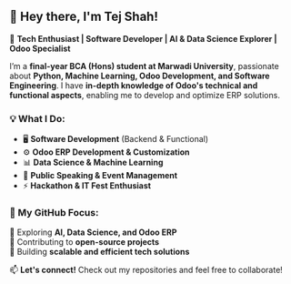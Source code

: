 ## 👋 Hey there, I'm Tej Shah!  

🚀 **Tech Enthusiast | Software Developer | AI & Data Science Explorer | Odoo Specialist**  

I’m a **final-year BCA (Hons) student at Marwadi University**, passionate about **Python, Machine Learning, Odoo Development, and Software Engineering**. I have **in-depth knowledge of Odoo's technical and functional aspects**, enabling me to develop and optimize ERP solutions.  

### 💡 What I Do:  
- 🖥️ **Software Development** (Backend & Functional)  
- ⚙️ **Odoo ERP Development & Customization**  
- 📊 **Data Science & Machine Learning**  
- 🎤 **Public Speaking & Event Management**  
- ⚡ **Hackathon & IT Fest Enthusiast**  

### 🚀 My GitHub Focus:  
🔹 Exploring **AI, Data Science, and Odoo ERP**  
🔹 Contributing to **open-source projects**  
🔹 Building **scalable and efficient tech solutions**  

📫 **Let's connect!** Check out my repositories and feel free to collaborate!  
